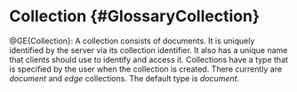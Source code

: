 Collection {#GlossaryCollection}
================================

@GE{Collection}: A collection consists of documents. It is uniquely identified
by the server via its collection identifier. It also has a unique name that
clients should use to identify and access it.
Collections have a type that is specified by the user when the collection is
created. There currently are _document_ and _edge_ collections. 
The default type is _document_.
